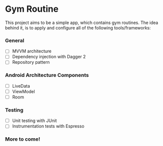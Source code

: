 # Gym Routine

This project aims to be a simple app, which contains gym routines. The idea behind it, is to apply and configure all of the following tools/frameworks:

### General

- [ ] MVVM architecture
- [ ] Dependency injection with Dagger 2
- [ ] Repository pattern

### Android Architecture Components
- [ ] LiveData
- [ ] ViewModel
- [ ] Room

### Testing

- [ ] Unit testing with JUnit
- [ ] Instrumentation tests with Espresso

### More to come!